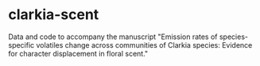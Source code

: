 # clarkia-scent
Data and code to accompany the manuscript "Emission rates of species-specific volatiles change across communities of Clarkia species: Evidence for character displacement in floral scent."
